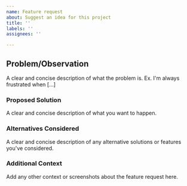 ```yaml
---
name: Feature request
about: Suggest an idea for this project
title: ''
labels: ''
assignees: ''

---
```


## Problem/Observation
A clear and concise description of what the problem is. Ex. I'm always frustrated when [...]

### Proposed Solution
A clear and concise description of what you want to happen.

### Alternatives Considered
A clear and concise description of any alternative solutions or features you've considered.

### Additional Context
Add any other context or screenshots about the feature request here.
